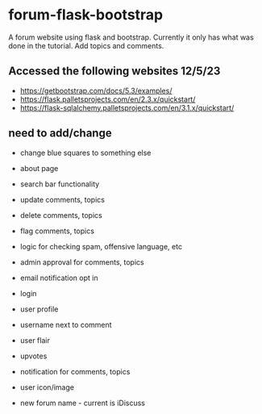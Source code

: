 # forum-flask-bootstrap
A forum website using flask and bootstrap. Currently it only has what was done in the tutorial. Add topics and comments.

## Accessed the following websites 12/5/23
* https://getbootstrap.com/docs/5.3/examples/
* https://flask.palletsprojects.com/en/2.3.x/quickstart/
* https://flask-sqlalchemy.palletsprojects.com/en/3.1.x/quickstart/

## need to add/change
* change blue squares to something else
* about page
* search bar functionality
* update comments, topics
* delete comments, topics
* flag comments, topics

 

* logic for checking spam, offensive language, etc
* admin approval for comments, topics
* email notification opt in

  

* login
* user profile
* username next to comment
* user flair
* upvotes
* notification for comments, topics
* user icon/image

 

* new forum name - current is iDiscuss
